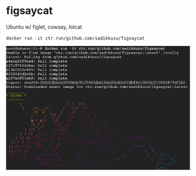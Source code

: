 # figsaycat
Ubuntu w/ figlet, cowsay, lolcat

```
docker run -it ctr.run/github.com/sadikkuzu/figsaycat
```

![](figsaycat.png)
